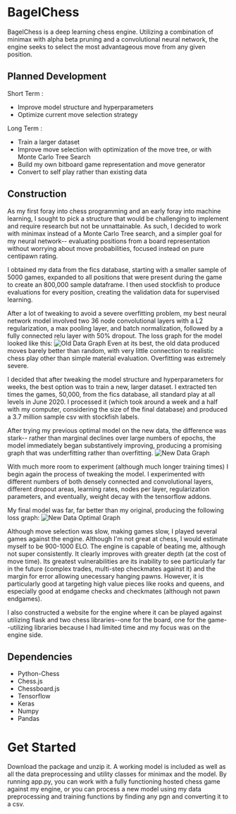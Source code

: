 # BagelChess
BagelChess is a deep learning chess engine. Utilizing a combination of minimax with alpha beta pruning and a convolutional neural network, the engine seeks to select the most advantageous move from any given position.

## Planned Development
Short Term :
- Improve model structure and hyperparameters
- Optimize current move selection strategy

Long Term :
- Train a larger dataset
- Improve move selection with optimization of the move tree, or with Monte Carlo Tree Search
- Build my own bitboard game representation and move generator
- Convert to self play rather than existing data

## Construction
As my first foray into chess programming and an early foray into machine learning, I sought to pick a structure that would be challenging to implement and require research but not be unnattainable. As such, I decided to work with minimax instead of a Monte Carlo Tree search, and a simpler goal for my neural network-- evaluating positions from a board representation without worrying about move probabilities, focused instead on pure centipawn rating.

I obtained my data from the fics database, starting with a smaller sample of 5000 games, expanded to all positions that were present during the game to create an 800,000 sample dataframe. I then used stockfish to produce evaluations for every position, creating the validation data for supervised learning.

After a lot of tweaking to avoid a severe overfitting problem, my best neural network model involved two 36 node convolutional layers with a L2 regularization, a max pooling layer, and batch normalization, followed by a fully connected relu layer with 50% dropout. The loss graph for the model looked like this: 
![Old Data Graph](/model_graphs/oldData)
Even at its best, the old data produced moves barely better than random, with very little connection to realistic chess play other than simple material evaluation. Overfitting was extremely severe.

I decided that after tweaking the model structure and hyperparameters for weeks, the best option was to train a new, larger dataset. I extracted ten times the games, 50,000, from the fics database, all standard play at all levels in June 2020. I processed it (which took around a week and a half with my computer, considering the size of the final database) and produced a 3.7 million sample csv with stockfish labels.

After trying my previous optimal model on the new data, the difference was stark-- rather than marginal declines over large numbers of epochs, the model immediately began substantively improving, producing a promising graph that was underfitting rather than overfitting.
![New Data Graph](/model_graphs/newData)

With much more room to experiment (although much longer training times) I begin again the process of tweaking the model. I experimented with different numbers of both densely connected and convolutional layers, different dropout areas, learning rates, nodes per layer, regularization parameters, and eventually, weight decay with the tensorflow addons.

My final model was far, far better than my original, producing the following loss graph:
![New Data Optimal Graph](/model_graphs/newDataOptimal)

Although move selection was slow, making games slow, I played several games against the engine. Although I'm not great at chess, I would estimate myself to be 900-1000 ELO. The engine is capable of beating me, although not super consistently. It clearly improves with greater depth (at the cost of move time). Its greatest vulnerabilities are its inability to see particularly far in the future (complex trades, multi-step checkmates against it) and the margin for error allowing unecessary hanging pawns. However, it is particularly good at targeting high value pieces like rooks and queens, and especially good at endgame checks and checkmates (although not pawn endgames).

I also constructed a website for the engine where it can be played against utilizing flask and two chess libraries--one for the board, one for the game--utilizing libraries because I had limited time and my focus was on the engine side.

## Dependencies
- Python-Chess
- Chess.js
- Chessboard.js
- Tensorflow
- Keras
- Numpy
- Pandas

# Get Started
Download the package and unzip it. A working model is included as well as all the data preprocessing and utility classes for minimax and the model. By running app.py, you can work with a fully functioning hosted chess game against my engine, or you can process a new model using my data preprocessing and training functions by finding any pgn and converting it to a csv.
